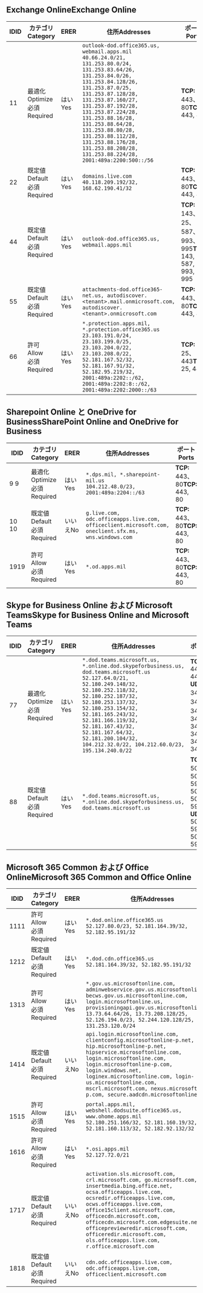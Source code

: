 <!--THIS FILE IS AUTOMATICALLY GENERATED. MANUAL CHANGES WILL BE OVERWRITTEN.-->
<!--Please contact the Office 365 Endpoints team with any questions.-->
<!--USGovDoD endpoints version 2019012800-->
<!--File generated 2019-01-30 08:00:42.5392-->

## <a name="exchange-online"></a><span data-ttu-id="7c722-101">Exchange Online</span><span class="sxs-lookup"><span data-stu-id="7c722-101">Exchange Online</span></span>

<span data-ttu-id="7c722-102">ID</span><span class="sxs-lookup"><span data-stu-id="7c722-102">ID</span></span> | <span data-ttu-id="7c722-103">カテゴリ</span><span class="sxs-lookup"><span data-stu-id="7c722-103">Category</span></span> | <span data-ttu-id="7c722-104">ER</span><span class="sxs-lookup"><span data-stu-id="7c722-104">ER</span></span> | <span data-ttu-id="7c722-105">住所</span><span class="sxs-lookup"><span data-stu-id="7c722-105">Addresses</span></span> | <span data-ttu-id="7c722-106">ポート</span><span class="sxs-lookup"><span data-stu-id="7c722-106">Ports</span></span>
-- | -------------------- | --- | ---------------------------------------------------------------------------------------------------------------------------------------------------------------------------------------------------------------------------------------------------------------------------------------------------------------------------------------------------------------------------------------------- | -------------------------------
<span data-ttu-id="7c722-107">1</span><span class="sxs-lookup"><span data-stu-id="7c722-107">1</span></span> | <span data-ttu-id="7c722-108">最適化</span><span class="sxs-lookup"><span data-stu-id="7c722-108">Optimize</span></span><BR><span data-ttu-id="7c722-109">必須</span><span class="sxs-lookup"><span data-stu-id="7c722-109">Required</span></span> | <span data-ttu-id="7c722-110">はい</span><span class="sxs-lookup"><span data-stu-id="7c722-110">Yes</span></span> | `outlook-dod.office365.us, webmail.apps.mil`<BR>`40.66.24.0/21, 131.253.80.0/24, 131.253.83.64/26, 131.253.84.0/26, 131.253.84.128/26, 131.253.87.0/25, 131.253.87.128/28, 131.253.87.160/27, 131.253.87.192/28, 131.253.87.224/28, 131.253.88.16/28, 131.253.88.64/28, 131.253.88.80/28, 131.253.88.112/28, 131.253.88.176/28, 131.253.88.208/28, 131.253.88.224/28, 2001:489a:2200:500::/56` | <span data-ttu-id="7c722-111">**TCP:** 443、80</span><span class="sxs-lookup"><span data-stu-id="7c722-111">**TCP:** 443, 80</span></span>
<span data-ttu-id="7c722-112">2</span><span class="sxs-lookup"><span data-stu-id="7c722-112">2</span></span> | <span data-ttu-id="7c722-113">既定値</span><span class="sxs-lookup"><span data-stu-id="7c722-113">Default</span></span><BR><span data-ttu-id="7c722-114">必須</span><span class="sxs-lookup"><span data-stu-id="7c722-114">Required</span></span> | <span data-ttu-id="7c722-115">はい</span><span class="sxs-lookup"><span data-stu-id="7c722-115">Yes</span></span> | `domains.live.com`<BR>`40.118.209.192/32, 168.62.190.41/32` | <span data-ttu-id="7c722-116">**TCP:** 443、80</span><span class="sxs-lookup"><span data-stu-id="7c722-116">**TCP:** 443, 80</span></span>
<span data-ttu-id="7c722-117">4</span><span class="sxs-lookup"><span data-stu-id="7c722-117">4</span></span> | <span data-ttu-id="7c722-118">既定値</span><span class="sxs-lookup"><span data-stu-id="7c722-118">Default</span></span><BR><span data-ttu-id="7c722-119">必須</span><span class="sxs-lookup"><span data-stu-id="7c722-119">Required</span></span> | <span data-ttu-id="7c722-120">はい</span><span class="sxs-lookup"><span data-stu-id="7c722-120">Yes</span></span> | `outlook-dod.office365.us, webmail.apps.mil` | <span data-ttu-id="7c722-121">**TCP:** 143、25、587、993、995</span><span class="sxs-lookup"><span data-stu-id="7c722-121">**TCP:** 143, 25, 587, 993, 995</span></span>
<span data-ttu-id="7c722-122">5</span><span class="sxs-lookup"><span data-stu-id="7c722-122">5</span></span> | <span data-ttu-id="7c722-123">既定値</span><span class="sxs-lookup"><span data-stu-id="7c722-123">Default</span></span><BR><span data-ttu-id="7c722-124">必須</span><span class="sxs-lookup"><span data-stu-id="7c722-124">Required</span></span> | <span data-ttu-id="7c722-125">はい</span><span class="sxs-lookup"><span data-stu-id="7c722-125">Yes</span></span> | `attachments-dod.office365-net.us, autodiscover.<tenant>.mail.onmicrosoft.com, autodiscover.<tenant>.onmicrosoft.com` | <span data-ttu-id="7c722-126">**TCP:** 443、80</span><span class="sxs-lookup"><span data-stu-id="7c722-126">**TCP:** 443, 80</span></span>
<span data-ttu-id="7c722-127">6</span><span class="sxs-lookup"><span data-stu-id="7c722-127">6</span></span> | <span data-ttu-id="7c722-128">許可</span><span class="sxs-lookup"><span data-stu-id="7c722-128">Allow</span></span><BR><span data-ttu-id="7c722-129">必須</span><span class="sxs-lookup"><span data-stu-id="7c722-129">Required</span></span> | <span data-ttu-id="7c722-130">はい</span><span class="sxs-lookup"><span data-stu-id="7c722-130">Yes</span></span> | `*.protection.apps.mil, *.protection.office365.us`<BR>`23.103.191.0/24, 23.103.199.0/25, 23.103.204.0/22, 23.103.208.0/22, 52.181.167.52/32, 52.181.167.91/32, 52.182.95.219/32, 2001:489a:2202::/62, 2001:489a:2202:8::/62, 2001:489a:2202:2000::/63` | <span data-ttu-id="7c722-131">**TCP:** 25、443</span><span class="sxs-lookup"><span data-stu-id="7c722-131">**TCP:** 25, 443</span></span>

## <a name="sharepoint-online-and-onedrive-for-business"></a><span data-ttu-id="7c722-132">Sharepoint Online と OneDrive for Business</span><span class="sxs-lookup"><span data-stu-id="7c722-132">SharePoint Online and OneDrive for Business</span></span>

<span data-ttu-id="7c722-133">ID</span><span class="sxs-lookup"><span data-stu-id="7c722-133">ID</span></span> | <span data-ttu-id="7c722-134">カテゴリ</span><span class="sxs-lookup"><span data-stu-id="7c722-134">Category</span></span> | <span data-ttu-id="7c722-135">ER</span><span class="sxs-lookup"><span data-stu-id="7c722-135">ER</span></span> | <span data-ttu-id="7c722-136">住所</span><span class="sxs-lookup"><span data-stu-id="7c722-136">Addresses</span></span> | <span data-ttu-id="7c722-137">ポート</span><span class="sxs-lookup"><span data-stu-id="7c722-137">Ports</span></span>
-- | -------------------- | --- | ---------------------------------------------------------------------------------------------------- | ----------------
<span data-ttu-id="7c722-138">9 </span><span class="sxs-lookup"><span data-stu-id="7c722-138">9</span></span> | <span data-ttu-id="7c722-139">最適化</span><span class="sxs-lookup"><span data-stu-id="7c722-139">Optimize</span></span><BR><span data-ttu-id="7c722-140">必須</span><span class="sxs-lookup"><span data-stu-id="7c722-140">Required</span></span> | <span data-ttu-id="7c722-141">はい</span><span class="sxs-lookup"><span data-stu-id="7c722-141">Yes</span></span> | `*.dps.mil, *.sharepoint-mil.us`<BR>`104.212.48.0/23, 2001:489a:2204::/63` | <span data-ttu-id="7c722-142">**TCP:** 443、80</span><span class="sxs-lookup"><span data-stu-id="7c722-142">**TCP:** 443, 80</span></span>
<span data-ttu-id="7c722-143">10  </span><span class="sxs-lookup"><span data-stu-id="7c722-143">10</span></span> | <span data-ttu-id="7c722-144">既定値</span><span class="sxs-lookup"><span data-stu-id="7c722-144">Default</span></span><BR><span data-ttu-id="7c722-145">必須</span><span class="sxs-lookup"><span data-stu-id="7c722-145">Required</span></span> | <span data-ttu-id="7c722-146">いいえ</span><span class="sxs-lookup"><span data-stu-id="7c722-146">No</span></span> | `g.live.com, odc.officeapps.live.com, officeclient.microsoft.com, oneclient.sfx.ms, wns.windows.com` | <span data-ttu-id="7c722-147">**TCP:** 443、80</span><span class="sxs-lookup"><span data-stu-id="7c722-147">**TCP:** 443, 80</span></span>
<span data-ttu-id="7c722-148">19</span><span class="sxs-lookup"><span data-stu-id="7c722-148">19</span></span> | <span data-ttu-id="7c722-149">許可</span><span class="sxs-lookup"><span data-stu-id="7c722-149">Allow</span></span><BR><span data-ttu-id="7c722-150">必須</span><span class="sxs-lookup"><span data-stu-id="7c722-150">Required</span></span> | <span data-ttu-id="7c722-151">はい</span><span class="sxs-lookup"><span data-stu-id="7c722-151">Yes</span></span> | `*.od.apps.mil` | <span data-ttu-id="7c722-152">**TCP:** 443、80</span><span class="sxs-lookup"><span data-stu-id="7c722-152">**TCP:** 443, 80</span></span>

## <a name="skype-for-business-online-and-microsoft-teams"></a><span data-ttu-id="7c722-153">Skype for Business Online および Microsoft Teams</span><span class="sxs-lookup"><span data-stu-id="7c722-153">Skype for Business Online and Microsoft Teams</span></span>

<span data-ttu-id="7c722-154">ID</span><span class="sxs-lookup"><span data-stu-id="7c722-154">ID</span></span> | <span data-ttu-id="7c722-155">カテゴリ</span><span class="sxs-lookup"><span data-stu-id="7c722-155">Category</span></span> | <span data-ttu-id="7c722-156">ER</span><span class="sxs-lookup"><span data-stu-id="7c722-156">ER</span></span> | <span data-ttu-id="7c722-157">住所</span><span class="sxs-lookup"><span data-stu-id="7c722-157">Addresses</span></span> | <span data-ttu-id="7c722-158">ポート</span><span class="sxs-lookup"><span data-stu-id="7c722-158">Ports</span></span>
-- | -------------------- | --- | -------------------------------------------------------------------------------------------------------------------------------------------------------------------------------------------------------------------------------------------------------------------------------------------------------------------------------------------------------- | --------------------------------------------------
<span data-ttu-id="7c722-159">7</span><span class="sxs-lookup"><span data-stu-id="7c722-159">7</span></span> | <span data-ttu-id="7c722-160">最適化</span><span class="sxs-lookup"><span data-stu-id="7c722-160">Optimize</span></span><BR><span data-ttu-id="7c722-161">必須</span><span class="sxs-lookup"><span data-stu-id="7c722-161">Required</span></span> | <span data-ttu-id="7c722-162">はい</span><span class="sxs-lookup"><span data-stu-id="7c722-162">Yes</span></span> | `*.dod.teams.microsoft.us, *.online.dod.skypeforbusiness.us, dod.teams.microsoft.us`<BR>`52.127.64.0/21, 52.180.249.148/32, 52.180.252.118/32, 52.180.252.187/32, 52.180.253.137/32, 52.180.253.154/32, 52.181.165.243/32, 52.181.166.119/32, 52.181.167.43/32, 52.181.167.64/32, 52.181.200.104/32, 104.212.32.0/22, 104.212.60.0/23, 195.134.240.0/22` | <span data-ttu-id="7c722-163">**TCP:** 443</span><span class="sxs-lookup"><span data-stu-id="7c722-163">**TCP:** 443</span></span><BR><span data-ttu-id="7c722-164">**UDP:** 3478、3479、3480、3481</span><span class="sxs-lookup"><span data-stu-id="7c722-164">**UDP:** 3478, 3479, 3480, 3481</span></span>
<span data-ttu-id="7c722-165">8</span><span class="sxs-lookup"><span data-stu-id="7c722-165">8</span></span> | <span data-ttu-id="7c722-166">既定値</span><span class="sxs-lookup"><span data-stu-id="7c722-166">Default</span></span><BR><span data-ttu-id="7c722-167">必須</span><span class="sxs-lookup"><span data-stu-id="7c722-167">Required</span></span> | <span data-ttu-id="7c722-168">はい</span><span class="sxs-lookup"><span data-stu-id="7c722-168">Yes</span></span> | `*.dod.teams.microsoft.us, *.online.dod.skypeforbusiness.us, dod.teams.microsoft.us` | <span data-ttu-id="7c722-169">**TCP:** 5061、50000-59999</span><span class="sxs-lookup"><span data-stu-id="7c722-169">**TCP:** 5061, 50000-59999</span></span><BR><span data-ttu-id="7c722-170">**UDP:** 50000-59999</span><span class="sxs-lookup"><span data-stu-id="7c722-170">**UDP:** 50000-59999</span></span>

## <a name="microsoft-365-common-and-office-online"></a><span data-ttu-id="7c722-171">Microsoft 365 Common および Office Online</span><span class="sxs-lookup"><span data-stu-id="7c722-171">Microsoft 365 Common and Office Online</span></span>

<span data-ttu-id="7c722-172">ID</span><span class="sxs-lookup"><span data-stu-id="7c722-172">ID</span></span> | <span data-ttu-id="7c722-173">カテゴリ</span><span class="sxs-lookup"><span data-stu-id="7c722-173">Category</span></span> | <span data-ttu-id="7c722-174">ER</span><span class="sxs-lookup"><span data-stu-id="7c722-174">ER</span></span> | <span data-ttu-id="7c722-175">住所</span><span class="sxs-lookup"><span data-stu-id="7c722-175">Addresses</span></span> | <span data-ttu-id="7c722-176">ポート</span><span class="sxs-lookup"><span data-stu-id="7c722-176">Ports</span></span>
-- | ------------------- | --- | ---------------------------------------------------------------------------------------------------------------------------------------------------------------------------------------------------------------------------------------------------------------------------------------------------------------------------------------------------------------------------------------------- | ----------------
<span data-ttu-id="7c722-177">11</span><span class="sxs-lookup"><span data-stu-id="7c722-177">11</span></span> | <span data-ttu-id="7c722-178">許可</span><span class="sxs-lookup"><span data-stu-id="7c722-178">Allow</span></span><BR><span data-ttu-id="7c722-179">必須</span><span class="sxs-lookup"><span data-stu-id="7c722-179">Required</span></span> | <span data-ttu-id="7c722-180">はい</span><span class="sxs-lookup"><span data-stu-id="7c722-180">Yes</span></span> | `*.dod.online.office365.us`<BR>`52.127.80.0/23, 52.181.164.39/32, 52.182.95.191/32` | <span data-ttu-id="7c722-181">**TCP:** 443</span><span class="sxs-lookup"><span data-stu-id="7c722-181">**TCP:** 443</span></span>
<span data-ttu-id="7c722-182">12</span><span class="sxs-lookup"><span data-stu-id="7c722-182">12</span></span> | <span data-ttu-id="7c722-183">既定値</span><span class="sxs-lookup"><span data-stu-id="7c722-183">Default</span></span><BR><span data-ttu-id="7c722-184">必須</span><span class="sxs-lookup"><span data-stu-id="7c722-184">Required</span></span> | <span data-ttu-id="7c722-185">はい</span><span class="sxs-lookup"><span data-stu-id="7c722-185">Yes</span></span> | `*.dod.cdn.office365.us`<BR>`52.181.164.39/32, 52.182.95.191/32` | <span data-ttu-id="7c722-186">**TCP:** 443</span><span class="sxs-lookup"><span data-stu-id="7c722-186">**TCP:** 443</span></span>
<span data-ttu-id="7c722-187">13</span><span class="sxs-lookup"><span data-stu-id="7c722-187">13</span></span> | <span data-ttu-id="7c722-188">許可</span><span class="sxs-lookup"><span data-stu-id="7c722-188">Allow</span></span><BR><span data-ttu-id="7c722-189">必須</span><span class="sxs-lookup"><span data-stu-id="7c722-189">Required</span></span> | <span data-ttu-id="7c722-190">はい</span><span class="sxs-lookup"><span data-stu-id="7c722-190">Yes</span></span> | `*.gov.us.microsoftonline.com, adminwebservice.gov.us.microsoftonline.com, becws.gov.us.microsoftonline.com, login.microsoftonline.us, provisioningapi.gov.us.microsoftonline.com`<BR>`13.73.64.64/26, 13.73.208.128/25, 52.126.194.0/23, 52.244.120.128/25, 131.253.120.0/24` | <span data-ttu-id="7c722-191">**TCP:** 443</span><span class="sxs-lookup"><span data-stu-id="7c722-191">**TCP:** 443</span></span>
<span data-ttu-id="7c722-192">14</span><span class="sxs-lookup"><span data-stu-id="7c722-192">14</span></span> | <span data-ttu-id="7c722-193">既定値</span><span class="sxs-lookup"><span data-stu-id="7c722-193">Default</span></span><BR><span data-ttu-id="7c722-194">必須</span><span class="sxs-lookup"><span data-stu-id="7c722-194">Required</span></span> | <span data-ttu-id="7c722-195">いいえ</span><span class="sxs-lookup"><span data-stu-id="7c722-195">No</span></span> | `api.login.microsoftonline.com, clientconfig.microsoftonline-p.net, hip.microsoftonline-p.net, hipservice.microsoftonline.com, login.microsoftonline.com, login.microsoftonline-p.com, login.windows.net, loginex.microsoftonline.com, login-us.microsoftonline.com, mscrl.microsoft.com, nexus.microsoftonline-p.com, secure.aadcdn.microsoftonline-p.com` | <span data-ttu-id="7c722-196">**TCP:** 443</span><span class="sxs-lookup"><span data-stu-id="7c722-196">**TCP:** 443</span></span>
<span data-ttu-id="7c722-197">15</span><span class="sxs-lookup"><span data-stu-id="7c722-197">15</span></span> | <span data-ttu-id="7c722-198">許可</span><span class="sxs-lookup"><span data-stu-id="7c722-198">Allow</span></span><BR><span data-ttu-id="7c722-199">必須</span><span class="sxs-lookup"><span data-stu-id="7c722-199">Required</span></span> | <span data-ttu-id="7c722-200">はい</span><span class="sxs-lookup"><span data-stu-id="7c722-200">Yes</span></span> | `portal.apps.mil, webshell.dodsuite.office365.us, www.ohome.apps.mil`<BR>`52.180.251.166/32, 52.181.160.19/32, 52.181.160.113/32, 52.182.92.132/32` | <span data-ttu-id="7c722-201">**TCP:** 443</span><span class="sxs-lookup"><span data-stu-id="7c722-201">**TCP:** 443</span></span>
<span data-ttu-id="7c722-202">16</span><span class="sxs-lookup"><span data-stu-id="7c722-202">16</span></span> | <span data-ttu-id="7c722-203">許可</span><span class="sxs-lookup"><span data-stu-id="7c722-203">Allow</span></span><BR><span data-ttu-id="7c722-204">必須</span><span class="sxs-lookup"><span data-stu-id="7c722-204">Required</span></span> | <span data-ttu-id="7c722-205">はい</span><span class="sxs-lookup"><span data-stu-id="7c722-205">Yes</span></span> | `*.osi.apps.mil`<BR>`52.127.72.0/21` | <span data-ttu-id="7c722-206">**TCP:** 443</span><span class="sxs-lookup"><span data-stu-id="7c722-206">**TCP:** 443</span></span>
<span data-ttu-id="7c722-207">17</span><span class="sxs-lookup"><span data-stu-id="7c722-207">17</span></span> | <span data-ttu-id="7c722-208">既定値</span><span class="sxs-lookup"><span data-stu-id="7c722-208">Default</span></span><BR><span data-ttu-id="7c722-209">必須</span><span class="sxs-lookup"><span data-stu-id="7c722-209">Required</span></span> | <span data-ttu-id="7c722-210">いいえ</span><span class="sxs-lookup"><span data-stu-id="7c722-210">No</span></span> | `activation.sls.microsoft.com, crl.microsoft.com, go.microsoft.com, insertmedia.bing.office.net, ocsa.officeapps.live.com, ocsredir.officeapps.live.com, ocws.officeapps.live.com, office15client.microsoft.com, officecdn.microsoft.com, officecdn.microsoft.com.edgesuite.net, officepreviewredir.microsoft.com, officeredir.microsoft.com, ols.officeapps.live.com, r.office.microsoft.com` | <span data-ttu-id="7c722-211">**TCP:** 443、80</span><span class="sxs-lookup"><span data-stu-id="7c722-211">**TCP:** 443, 80</span></span>
<span data-ttu-id="7c722-212">18</span><span class="sxs-lookup"><span data-stu-id="7c722-212">18</span></span> | <span data-ttu-id="7c722-213">既定値</span><span class="sxs-lookup"><span data-stu-id="7c722-213">Default</span></span><BR><span data-ttu-id="7c722-214">必須</span><span class="sxs-lookup"><span data-stu-id="7c722-214">Required</span></span> | <span data-ttu-id="7c722-215">いいえ</span><span class="sxs-lookup"><span data-stu-id="7c722-215">No</span></span> | `cdn.odc.officeapps.live.com, odc.officeapps.live.com, officeclient.microsoft.com` | <span data-ttu-id="7c722-216">**TCP:** 443、80</span><span class="sxs-lookup"><span data-stu-id="7c722-216">**TCP:** 443, 80</span></span>
